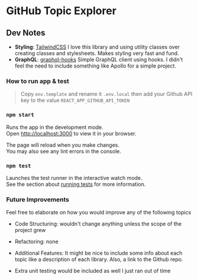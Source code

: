 # GitHub Topic Explorer

## Dev Notes

- **Styling**: [TailwindCSS](https://tailwindcss.com/) I love this library and using utility classes over creating classes and stylesheets. Makes styling very fast and fund.
- **GraphQL**: [graphql-hooks](https://github.com/nearform/graphql-hooks) Simple GraphQL client using hooks. I didn't feel the need to include something like Apollo for a simple project.

### How to run app & test

> Copy `env.template` and rename it `.env.local` then add your Github API key to the value `REACT_APP_GITHUB_API_TOKEN`

### `npm start`

Runs the app in the development mode.\
Open [http://localhost:3000](http://localhost:3000) to view it in your browser.

The page will reload when you make changes.\
You may also see any lint errors in the console.

### `npm test`

Launches the test runner in the interactive watch mode.\
See the section about [running tests](https://facebook.github.io/create-react-app/docs/running-tests) for more information.

### Future Improvements

Feel free to elaborate on how you would improve any of the following topics

- Code Structuring: wouldn't change anything unless the scope of the project grew

- Refactoring: none

- Additional Features: It might be nice to include some info about each topic like a description of each library. Also, a link to the Github repo.
- Extra unit testing would be included as well I just ran out of time
